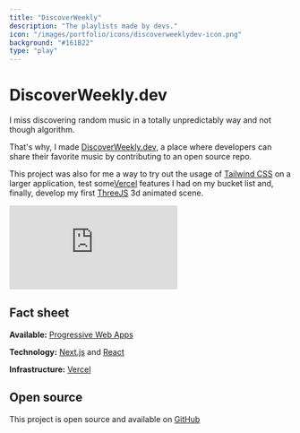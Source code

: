 ```yaml
---
title: "DiscoverWeekly"
description: "The playlists made by devs."
icon: "/images/portfolio/icons/discoverweeklydev-icon.png"
background: "#161B22"
type: "play"
---
```


# DiscoverWeekly.dev

I miss discovering random music in a totally unpredictably way and not though algorithm.

That's why, I made [DiscoverWeekly.dev](https://discoverweekly.dev/), a place where developers can share their favorite music by contributing to an open source repo.

This project was also for me a way to try out the usage of [Tailwind CSS](https://tailwindcss.com/) on a larger application, test some[Vercel](https://vercel.com/) features I had on my bucket list and, finally, develop my first [ThreeJS](https://threejs.org/) 3d animated scene.

<iframe
    title="DiscoverWeekly demo"
    src="https://www.youtube.com/embed/uohpcHeR_E8"
    frameBorder="0"
    allow="accelerometer; autoplay; encrypted-media; gyroscope; picture-in-picture"></iframe>

## Fact sheet

**Available:** [Progressive Web Apps](https://discoverweekly.dev/)

**Technology:** [Next.js](https://nextjs.org/) and [React](https://reactjs.org/)

**Infrastructure:** [Vercel](https://vercel.com/)

## Open source

This project is open source and available on [GitHub](https://github.com/peterpeterparker/discoverweekly.dev)
